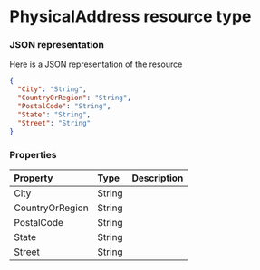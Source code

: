 # PhysicalAddress resource type



### JSON representation

Here is a JSON representation of the resource

<!-- {
  "blockType": "resource",
  "optionalProperties": [

  ],
  "@odata.type": "microsoft.graph.PhysicalAddress"
}-->

```json
{
  "City": "String",
  "CountryOrRegion": "String",
  "PostalCode": "String",
  "State": "String",
  "Street": "String"
}

```
### Properties
| Property	   | Type	|Description|
|:---------------|:--------|:----------|
|City|String||
|CountryOrRegion|String||
|PostalCode|String||
|State|String||
|Street|String||

<!-- uuid: 8e3b03cf-3758-42f9-ad76-d9c724270048
2015-10-16 01:35:19 UTC -->
<!-- {
  "type": "#page.annotation",
  "description": "PhysicalAddress resource",
  "keywords": "",
  "section": "documentation",
  "tocPath": ""
}-->
